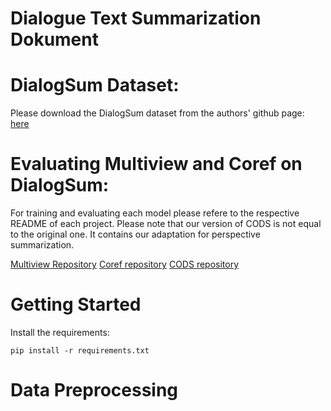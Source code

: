 # Dialogue Text Summarization Dokument

# DialogSum Dataset:
Please download the DialogSum dataset from the authors' github page: [here](https://github.com/cylnlp/DialogSum)

# Evaluating Multiview and Coref on DialogSum:
For training and evaluating each model please refere to the respective README of each project. Please note that our version of CODS is not equal to the original one. It contains our adaptation for perspective summarization.

[Multiview Repository](https://github.com/GT-SALT/Multi-View-Seq2Seq)
[Coref repository](https://github.com/seq-to-mind/coref_dial_summ)
[CODS repository](https://github.com/salesforce/ConvSumm)

# Getting Started
Install the requirements:

`
pip install -r requirements.txt
`

# Data Preprocessing
